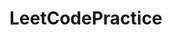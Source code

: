# LeetCodePractice
<!-- Untracked :- new file that github doesn't yet track -->
<!-- Modified :- changed -->
<!-- stagged :- file is ready to committed -->
<!-- Unmodified :- unchanged -->
<!-- first we have to add file to github than committe the change  -->
<!-- to add file command :- git add <file name> -->
<!-- git add . :- to add all files -->
<!-- to commite added files we use :- git commit -m "comment"-->
<!-- we use:- git push origin main {to upload local repo content to remote repo} -->